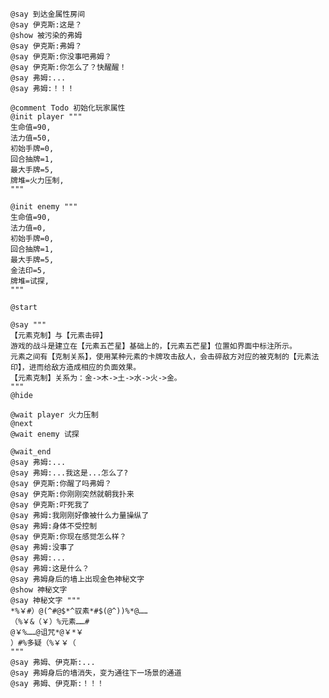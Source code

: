 ﻿```text
@say 到达金属性房间
@say 伊克斯:这是？
@show 被污染的弗姆
@say 伊克斯:弗姆？
@say 伊克斯:你没事吧弗姆？
@say 伊克斯:你怎么了？快醒醒！
@say 弗姆:...
@say 弗姆:！！！

@comment Todo 初始化玩家属性
@init player """
生命值=90,
法力值=50,
初始手牌=0,
回合抽牌=1,
最大手牌=5,
牌堆=火力压制,
"""

@init enemy """
生命值=90,
法力值=0,
初始手牌=0,
回合抽牌=1,
最大手牌=5,
金法印=5,
牌堆=试探,
"""

@start

@say """
【元素克制】与【元素击碎】
游戏的战斗是建立在【元素五芒星】基础上的，【元素五芒星】位置如界面中标注所示。
元素之间有【克制关系】，使用某种元素的卡牌攻击敌人，会击碎敌方对应的被克制的【元素法印】，进而给敌方造成相应的负面效果。
【元素克制】关系为：金->木->土->水->火->金。
"""
@hide

@wait player 火力压制
@next
@wait enemy 试探

@wait_end
@say 弗姆:...
@say 弗姆:...我这是...怎么了?
@say 伊克斯:你醒了吗弗姆？
@say 伊克斯:你刚刚突然就朝我扑来
@say 伊克斯:吓死我了
@say 弗姆:我刚刚好像被什么力量操纵了
@say 弗姆:身体不受控制
@say 伊克斯:你现在感觉怎么样？
@say 弗姆:没事了
@say 弗姆:...
@say 弗姆:这是什么？
@say 弗姆身后的墙上出现金色神秘文字
@show 神秘文字
@say 神秘文字 """
*%￥#）@(^#@$*^驭素*#$(@^))%*@……
（%￥&（￥）%元素……#
@￥%……@诅咒*@￥*￥
）#%多疑（%￥￥（
"""
@say 弗姆、伊克斯:...
@say 弗姆身后的墙消失，变为通往下一场景的通道
@say 弗姆、伊克斯:！！！
```